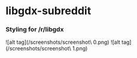 # libgdx-subreddit
### Styling for /r/libgdx

![alt tag](/screenshots/screenshot\ 0.png)
![alt tag](/screenshots/screenshot\ 1.png)
